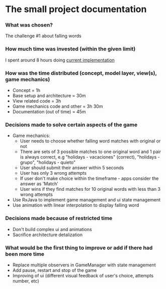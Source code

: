 # The small project documentation

### What was chosen?
The challenge #1 about falling words

### How much time was invested (within the given limit)
I spent around 8 hours doing [current implementation](https://github.com/vdbo/GuessWordTA/commit/534f0a097c00f7ce72fb9d7013610d7b7a734ee5)

### How was the time distributed (concept, model layer, view(s), game mechanics)
- Concept = 1h
- Base setup and architecture = 30m
- View related code = 3h
- Game mechanics code and other = 3h 30m
- Documentation (out of time) = 45m

### Decisions made to solve certain aspects of the game
- Game mechanics:
  - User needs to choose whether falling word matches with original or not
  - There are sets of 3 possible matches to one original word and 1 pair is always correct, e.g "holidays - vacaciones" (correct), "holidays - grupo", "holidays - quieto"
  - User should submit their answer within 5 seconds
  - User has only 3 wrong attempts
  - If user don't make choice within the timeframe - apps consider the answer as 'Match'
  - User wins if they find matches for 10 original words with less than 3 wrong attempts  
- Use RxJava to implement game management and ui state management
- Use animation with linear interpolation to display falling word

### Decisions made because of restricted time
- Don't build complex ui and animations
- Sacrifice architecture detalization

### What would be the first thing to improve or add if there had been more time
- Replace multiple observers in GameManager with state management
- Add pause, restart and stop of the game
- Improving of ui (different visual feedback of user's choice, attempts number, etc)
